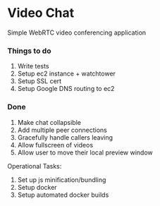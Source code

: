 # Video Chat
Simple WebRTC video conferencing application

### Things to do

1. Write tests
2. Setup ec2 instance + watchtower
3. Setup SSL cert
4. Setup Google DNS routing to ec2

### Done

1. Make chat collapsible
2. Add multiple peer connections
3. Gracefully handle callers leaving
4. Allow fullscreen of videos
5. Allow user to move their local preview window

Operational Tasks:
1. Set up js minification/bundling
2. Setup docker
3. Setup automated docker builds
